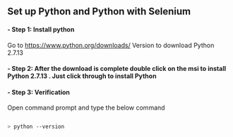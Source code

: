 ## Set up Python and Python with Selenium

#### - Step 1: Install python
Go to https://www.python.org/downloads/
Version to download Python 2.7.13

#### - Step 2: After the download is complete double click on the msi to install Python 2.7.13 . Just click through to install Python

#### - Step 3: Verification
Open command prompt and type the below command
```sh

> python --version

```
